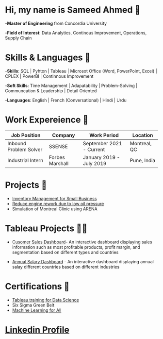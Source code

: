 # Hi, my name is Sameed Ahmed :wave:

-**Master of Engineering** from Concordia University

-**Field of Interest**: Data Analytics, Continous Improvement, Operations, Supply Chain

# Skills & Languages 📖
-**Skills**: SQL | Pyhton | Tableau | Microsot Office (Word, PowerPoint, Excel) | CPLEX | PowerBI | Continnous Improvement

-**Soft Skills**: Time Management | Adapatability | Problem-Solving | Communcation & Leadership | Detail Oriented

-**Languages**: English | French (Conversational) | Hindi | Urdu

# Work Expereience 👔
   | Job Position           | Company         | Work  Period             | Location     |
   |------------------------|-----------------|--------------------------|--------------|
   | Inbound Problem Solver | SSENSE          | September 2021 - Current | Montreal, QC |
   | Industrial Intern      | Forbes Marshall | January 2019 - July 2019 | Pune, India  |

# Projects 📃
  - [Inventory Management for Small Business](https://github.com/Sameed1202/Inventory-Management-for-Small-Scale-Business-UI)
  - [Reduce engine rework due to low oil pressure](https://github.com/Sameed1202/Full-Factorial_MINITAB_Engine-Pressure)
  - Simulation of Montreal Clinic using ARENA 

# Tableau Projects 👨‍💻
  - [Cusomer Sales Dashboard](https://public.tableau.com/app/profile/sameed/viz/CustomerSales_16817864794460/CustomerSales)- An interactive dashboard displaying              sales information such as most profitable products, profit margin, and segmentation based on  different types and countries
  
  - [Annual Salary Dashboard](https://public.tableau.com/app/profile/sameed/viz/AnnualSalaryDashboard/Dashboard1) - An interactive dashboard displaying annual salay          different countries based on different industries

# Certifications 📄
  - [Tableau training for Data Science](https://concordia.udemy.com/certificate/UC-3814f458-5b6f-4699-8fd1-6364647aecbc/)
  - Six Sigma Green Belt 
  - [Machine Learning for All](https://coursera.org/share/a2cff7ac87afb0709f4f62cc5f3d5a5f)

# [Linkedin Profile](https://www.linkedin.com/in/sameed-ahmed-/)


